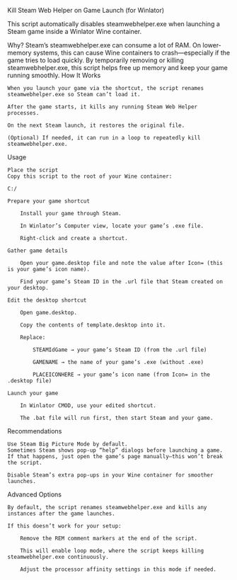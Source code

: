 Kill Steam Web Helper on Game Launch (for Winlator)

This script automatically disables steamwebhelper.exe when launching a Steam game inside a Winlator Wine container.

Why?
Steam’s steamwebhelper.exe can consume a lot of RAM. On lower-memory systems, this can cause Wine containers to crash—especially if the game tries to load quickly. By temporarily removing or killing steamwebhelper.exe, this script helps free up memory and keep your game running smoothly.
How It Works

    When you launch your game via the shortcut, the script renames steamwebhelper.exe so Steam can’t load it.

    After the game starts, it kills any running Steam Web Helper processes.

    On the next Steam launch, it restores the original file.

    (Optional) If needed, it can run in a loop to repeatedly kill steamwebhelper.exe.

Usage

    Place the script
    Copy this script to the root of your Wine container:

    C:/

    Prepare your game shortcut

        Install your game through Steam.

        In Winlator’s Computer view, locate your game’s .exe file.

        Right-click and create a shortcut.

    Gather game details

        Open your game.desktop file and note the value after Icon= (this is your game’s icon name).

        Find your game’s Steam ID in the .url file that Steam created on your desktop.

    Edit the desktop shortcut

        Open game.desktop.

        Copy the contents of template.desktop into it.

        Replace:

            STEAMIdGame → your game’s Steam ID (from the .url file)

            GAMENAME → the name of your game’s .exe (without .exe)

            PLACEICONHERE → your game’s icon name (from Icon= in the .desktop file)

    Launch your game

        In Winlator CMOD, use your edited shortcut.

        The .bat file will run first, then start Steam and your game.

Recommendations

    Use Steam Big Picture Mode by default.
    Sometimes Steam shows pop-up “help” dialogs before launching a game. If that happens, just open the game’s page manually—this won’t break the script.

    Disable Steam’s extra pop-ups in your Wine container for smoother launches.

Advanced Options

    By default, the script renames steamwebhelper.exe and kills any instances after the game launches.

    If this doesn’t work for your setup:

        Remove the REM comment markers at the end of the script.

        This will enable loop mode, where the script keeps killing steamwebhelper.exe continuously.

        Adjust the processor affinity settings in this mode if needed.
